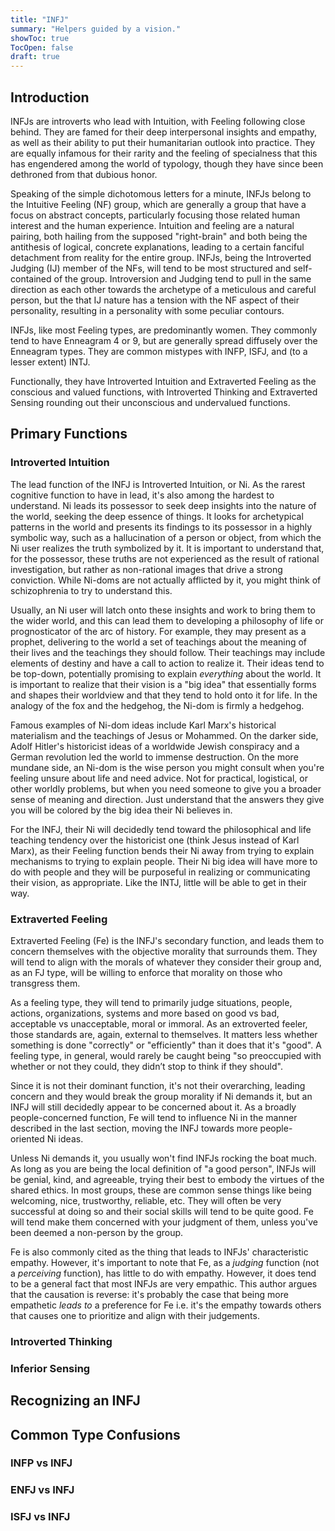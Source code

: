 ```yaml
---
title: "INFJ"
summary: "Helpers guided by a vision."
showToc: true
TocOpen: false
draft: true
---
```


## Introduction

INFJs are introverts who lead with Intuition, with Feeling following close behind. They are famed for their deep interpersonal insights and empathy, as well as their ability to put their humanitarian outlook into practice. They are equally infamous for their rarity and the feeling of specialness that this has engendered among the world of typology, though they have since been dethroned from that dubious honor.

Speaking of the simple dichotomous letters for a minute, INFJs belong to the Intuitive Feeling (NF) group, which are generally a group that have a focus on abstract concepts, particularly focusing those related human interest and the human experience. Intuition and feeling are a natural pairing, both hailing from the supposed "right-brain" and both being the antithesis of logical, concrete explanations, leading to a certain fanciful detachment from reality for the entire group. INFJs, being the Introverted Judging (IJ) member of the NFs, will tend to be most structured and self-contained of the group. Introversion and Judging tend to pull in the same direction as each other towards the archetype of a meticulous and careful person, but the that IJ nature has a tension with the NF aspect of their personality, resulting in a personality with some peculiar contours.

INFJs, like most Feeling types, are predominantly women. They commonly tend to have Enneagram 4 or 9, but are generally spread diffusely over the Enneagram types. They are common mistypes with INFP, ISFJ, and (to a lesser extent) INTJ.

Functionally, they have Introverted Intuition and Extraverted Feeling as the conscious and valued functions, with Introverted Thinking and Extraverted Sensing rounding out their unconscious and undervalued functions. 

## Primary Functions

### Introverted Intuition

The lead function of the INFJ is Introverted Intuition, or Ni. As the rarest cognitive function to have in lead, it's also among the hardest to understand. Ni leads its possessor to seek deep insights into the nature of the world, seeking the deep essence of things. It looks for archetypical patterns in the world and presents its findings to its possessor in a highly symbolic way, such as a hallucination of a person or object, from which the Ni user realizes the truth symbolized by it. It is important to understand that, for the possessor, these truths are not experienced as the result of rational investigation, but rather as non-rational images that drive a strong conviction. While Ni-doms are not actually afflicted by it, you might think of schizophrenia to try to understand this.

<!-- Every function should have a section on professions and outward appearance, invoking some kind of archetypical person that the read will likely be aware of.-->

Usually, an Ni user will latch onto these insights and work to bring them to the wider world, and this can lead them to developing a philosophy of life or prognosticator of the arc of history. For example, they may present as a prophet, delivering to the world a set of teachings about the meaning of their lives and the teachings they should follow. Their teachings may include elements of destiny and have a call to action to realize it. Their ideas tend to be top-down, potentially promising to explain *everything* about the world. It is important to realize that their vision is a "big idea" that essentially forms and shapes their worldview and that they tend to hold onto it for life. In the analogy of the fox and the hedgehog, the Ni-dom is firmly a hedgehog.

Famous examples of Ni-dom ideas include Karl Marx's historical materialism and the teachings of Jesus or Mohammed. On the darker side, Adolf Hitler's historicist ideas of a worldwide Jewish conspiracy and a German revolution led the world to immense destruction. On the more mundane side, an Ni-dom is the wise person you might consult when you're feeling unsure about life and need advice. Not for practical, logistical, or other worldly problems, but when you need someone to give you a broader sense of meaning and direction. Just understand that the answers they give you will be colored by the big idea their Ni believes in.

For the INFJ, their Ni will decidedly tend toward the philosophical and life teaching tendency over the historicist one (think Jesus instead of Karl Marx), as their Feeling function bends their Ni away from trying to explain mechanisms to trying to explain people. Their Ni big idea will have more to do with people and they will be purposeful in realizing or communicating their vision, as appropriate. Like the INTJ, little will be able to get in their way.

### Extraverted Feeling

Extraverted Feeling (Fe) is the INFJ's secondary function, and leads them to concern themselves with the objective morality that surrounds them. They will tend to align with the morals of whatever they consider their group and, as an FJ type, will be willing to enforce that morality on those who transgress them.

As a feeling type, they will tend to primarily judge situations, people, actions, organizations, systems and more based on good vs bad, acceptable vs unacceptable, moral or immoral. As an extroverted feeler, those standards are, again, external to themselves. It matters less whether something is done "correctly" or "efficiently" than it does that it's "good". A feeling type, in general, would rarely be caught being "so preoccupied with whether or not they could, they didn’t stop to think if they should".

Since it is not their dominant function, it's not their overarching, leading concern and they would break the group morality if Ni demands it, but an INFJ will still decidedly appear to be concerned about it. As a broadly people-concerned function, Fe will tend to influence Ni in the manner described in the last section, moving the INFJ towards more people-oriented Ni ideas.

Unless Ni demands it, you usually won't find INFJs rocking the boat much. As long as you are being the local definition of "a good person", INFJs will be genial, kind, and agreeable, trying their best to embody the virtues of the shared ethics. In most groups, these are common sense things like being welcoming, nice, trustworthy, reliable, etc. They will often be very successful at doing so and their social skills will tend to be quite good. Fe will tend make them concerned with your judgment of them, unless you've been deemed a non-person by the group.

Fe is also commonly cited as the thing that leads to INFJs' characteristic empathy. However, it's important to note that Fe, as a *judging* function (not a *perceiving* function), has little to do with empathy. However, it does tend to be a general fact that most INFJs are very empathic. This author argues that the causation is reverse: it's probably the case that being more empathetic *leads to* a preference for Fe i.e. it's the empathy towards others that causes one to prioritize and align with their judgements.

### Introverted Thinking

### Inferior Sensing

## Recognizing an INFJ

## Common Type Confusions

### INFP vs INFJ

### ENFJ vs INFJ

### ISFJ vs INFJ

